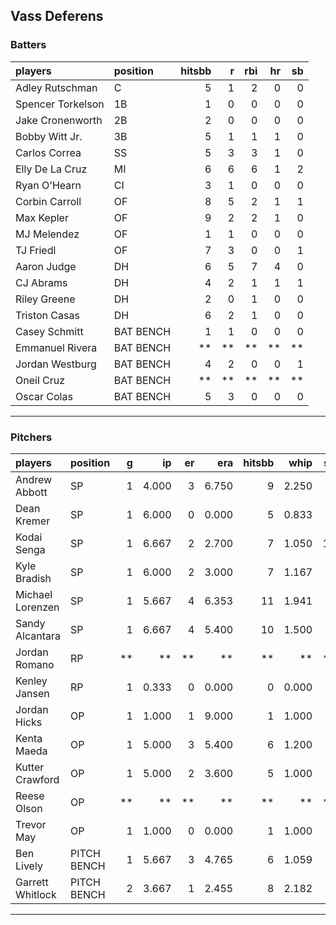## Vass Deferens

### Batters

 
|players           |position  | hitsbb|  r| rbi| hr| sb| 
|:-----------------|:---------|------:|--:|---:|--:|--:| 
|Adley Rutschman   |C         |      5|  1|   2|  0|  0| 
|Spencer Torkelson |1B        |      1|  0|   0|  0|  0| 
|Jake Cronenworth  |2B        |      2|  0|   0|  0|  0| 
|Bobby Witt Jr.    |3B        |      5|  1|   1|  1|  0| 
|Carlos Correa     |SS        |      5|  3|   3|  1|  0| 
|Elly De La Cruz   |MI        |      6|  6|   6|  1|  2| 
|Ryan O'Hearn      |CI        |      3|  1|   0|  0|  0| 
|Corbin Carroll    |OF        |      8|  5|   2|  1|  1| 
|Max Kepler        |OF        |      9|  2|   2|  1|  0| 
|MJ Melendez       |OF        |      1|  1|   0|  0|  0| 
|TJ Friedl         |OF        |      7|  3|   0|  0|  1| 
|Aaron Judge       |DH        |      6|  5|   7|  4|  0| 
|CJ Abrams         |DH        |      4|  2|   1|  1|  1| 
|Riley Greene      |DH        |      2|  0|   1|  0|  0| 
|Triston Casas     |DH        |      6|  2|   1|  0|  0| 
|Casey Schmitt     |BAT BENCH |      1|  1|   0|  0|  0| 
|Emmanuel Rivera   |BAT BENCH |     **| **|  **| **| **| 
|Jordan Westburg   |BAT BENCH |      4|  2|   0|  0|  1| 
|Oneil Cruz        |BAT BENCH |     **| **|  **| **| **| 
|Oscar Colas       |BAT BENCH |      5|  3|   0|  0|  0| 


* * *

### Pitchers

 
|players          |position    |  g|    ip| er|   era| hitsbb|  whip| so|  w| sv| 
|:----------------|:-----------|--:|-----:|--:|-----:|------:|-----:|--:|--:|--:| 
|Andrew Abbott    |SP          |  1| 4.000|  3| 6.750|      9| 2.250|  5|  0|  0| 
|Dean Kremer      |SP          |  1| 6.000|  0| 0.000|      5| 0.833|  5|  1|  0| 
|Kodai Senga      |SP          |  1| 6.667|  2| 2.700|      7| 1.050| 10|  0|  0| 
|Kyle Bradish     |SP          |  1| 6.000|  2| 3.000|      7| 1.167|  8|  1|  0| 
|Michael Lorenzen |SP          |  1| 5.667|  4| 6.353|     11| 1.941|  4|  0|  0| 
|Sandy Alcantara  |SP          |  1| 6.667|  4| 5.400|     10| 1.500|  3|  0|  0| 
|Jordan Romano    |RP          | **|    **| **|    **|     **|    **| **| **| **| 
|Kenley Jansen    |RP          |  1| 0.333|  0| 0.000|      0| 0.000|  0|  0|  0| 
|Jordan Hicks     |OP          |  1| 1.000|  1| 9.000|      1| 1.000|  1|  0|  0| 
|Kenta Maeda      |OP          |  1| 5.000|  3| 5.400|      6| 1.200|  6|  0|  0| 
|Kutter Crawford  |OP          |  1| 5.000|  2| 3.600|      5| 1.000|  7|  0|  0| 
|Reese Olson      |OP          | **|    **| **|    **|     **|    **| **| **| **| 
|Trevor May       |OP          |  1| 1.000|  0| 0.000|      1| 1.000|  0|  0|  1| 
|Ben Lively       |PITCH BENCH |  1| 5.667|  3| 4.765|      6| 1.059|  5|  0|  0| 
|Garrett Whitlock |PITCH BENCH |  2| 3.667|  1| 2.455|      8| 2.182|  4|  0|  0| 


* * *


